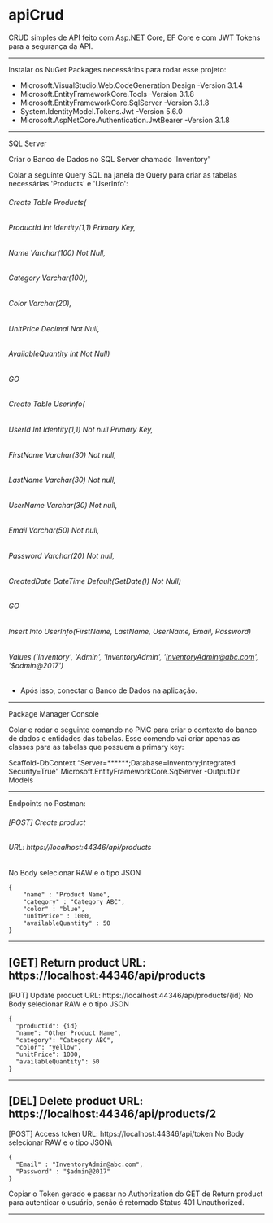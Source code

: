 # apiCrud
CRUD simples de API feito com Asp.NET Core, EF Core e com JWT Tokens para a segurança da API.

-------------------------------------------------------------------------------------------------------------------------------------------------------------------------------

Instalar os NuGet Packages necessários para rodar esse projeto:

- Microsoft.VisualStudio.Web.CodeGeneration.Design -Version 3.1.4
- Microsoft.EntityFrameworkCore.Tools -Version 3.1.8
- Microsoft.EntityFrameworkCore.SqlServer -Version 3.1.8
- System.IdentityModel.Tokens.Jwt -Version 5.6.0
- Microsoft.AspNetCore.Authentication.JwtBearer -Version 3.1.8

-------------------------------------------------------------------------------------------------------------------------------------------------------------------------------

SQL Server

Criar o Banco de Dados no SQL Server chamado 'Inventory'

Colar a seguinte Query SQL na janela de Query para criar as tabelas necessárias 'Products' e 'UserInfo':
 
###### Create Table Products(
###### ProductId Int Identity(1,1) Primary Key,
###### Name Varchar(100) Not Null,
###### Category Varchar(100),
###### Color Varchar(20),
###### UnitPrice Decimal Not Null,
###### AvailableQuantity Int Not Null)
###### GO
###### Create Table UserInfo(
###### UserId Int Identity(1,1) Not null Primary Key,
###### FirstName Varchar(30) Not null,
###### LastName Varchar(30) Not null,
###### UserName Varchar(30) Not null,
###### Email Varchar(50) Not null,
###### Password Varchar(20) Not null,
###### CreatedDate DateTime Default(GetDate()) Not Null)
###### GO
###### Insert Into UserInfo(FirstName, LastName, UserName, Email, Password) 
###### Values ('Inventory', 'Admin', 'InventoryAdmin', 'InventoryAdmin@abc.com', '$admin@2017')

- Após isso, conectar o Banco de Dados na aplicação.

-------------------------------------------------------------------------------------------------------------------------------------------------------------------------------

Package Manager Console

Colar e rodar o seguinte comando no PMC para criar o contexto do banco de dados e entidades das tabelas. Esse comendo vai criar apenas as classes para as tabelas que possuem a primary key:

Scaffold-DbContext “Server=******;Database=Inventory;Integrated Security=True” Microsoft.EntityFrameworkCore.SqlServer -OutputDir Models

-------------------------------------------------------------------------------------------------------------------------------------------------------------------------------

Endpoints no Postman:

###### [POST] Create product
######  URL: https://localhost:44346/api/products
  No Body selecionar RAW e o tipo JSON
  ```
  {
      "name" : "Product Name",
      "category" : "Category ABC",
      "color" : "blue",
      "unitPrice" : 1000,
      "availableQuantity" : 50
  }
  ```
-------------------------------------------------------------
[GET] Return product
  URL: https://localhost:44346/api/products
-------------------------------------------------------------
[PUT] Update product
  URL: https://localhost:44346/api/products/{id}
  No Body selecionar RAW e o tipo JSON
  ```
  {
    "productId": {id}
    "name": "Other Product Name",
    "category": "Category ABC",
    "color": "yellow",
    "unitPrice": 1000,
    "availableQuantity": 50
  }
  ```
-------------------------------------------------------------  
[DEL] Delete product
  URL: https://localhost:44346/api/products/2
-------------------------------------------------------------  
[POST] Access token
  URL: https://localhost:44346/api/token
  No Body selecionar RAW e o tipo JSON\
  ```
  {
    "Email" : "InventoryAdmin@abc.com",
    "Password" : "$admin@2017"
  }
  ```

Copiar o Token gerado e passar no Authorization do GET de Return product para autenticar o usuário, senão é retornado Status 401 Unauthorized.
 
--------------------------------------------------------------------------------------------------------------------------------------------------------------------------------
 
  
  
  
  
  
  
  
